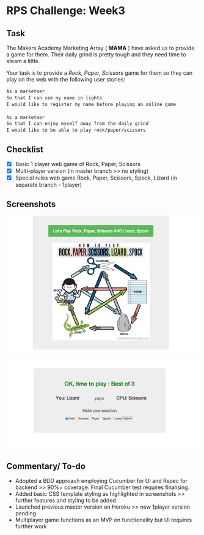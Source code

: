 # RPS Challenge: Week3

Task
----

The Makers Academy Marketing Array ( **MAMA** ) have asked us to provide a game for them. Their daily grind is pretty tough and they need time to steam a little.

Your task is to provide a _Rock, Paper, Scissors_ game for them so they can play on the web with the following user stories:

```sh
As a marketeer
So that I can see my name in lights
I would like to register my name before playing an online game

As a marketeer
So that I can enjoy myself away from the daily grind
I would like to be able to play rock/paper/scissors
```

Checklist
----

- [x] Basic 1 player web game of Rock, Paper, Scissors
- [x] Multi-player version (in master branch >> no styling)
- [x] Special rules web game Rock, Paper, Scissors, Spock, Lizard (in separate branch - 1player)

Screenshots
----

![Welcome Page](https://github.com/AlexHandy1/rps-challenge/blob/1player/public/img/RPS_Welcome_SS.png)

![Game Page](https://github.com/AlexHandy1/rps-challenge/blob/1player/public/img/RPS_Game_page_SS.png)

Commentary/ To-do
----

* Adopted a BDD approach employing Cucumber for UI and Rspec for backend >> 90%+ coverage. Final Cucumber test requires finalising.
* Added basic CSS template styling as highlighted in screenshots >> further features and styling to be added
* Launched previous master version on Heroku >> new 1player version pending
* Multiplayer game functions as an MVP on functionality but UI requires further work
